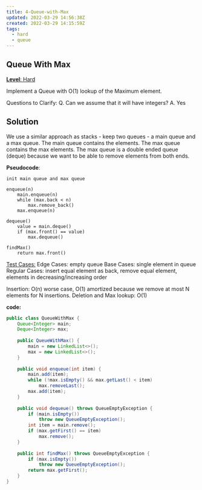 ```yaml
---
title: 4-Queue-with-Max
updated: 2022-03-29 14:56:38Z
created: 2022-03-29 14:15:59Z
tags:
  - hard
  - queue
---
```


## **Queue With Max**

<ins>**Level**: Hard</ins>

Implement a Queue with O(1) lookup of the Maximum element.

Questions to Clarify:
Q. Can we assume that it will have integers?
A. Yes

## Solution

We use a similar approach as stacks - keep two queues - a main queue and a max queue.
The main queue contains the elements. The max queue contains the max elements. The max queue is a double ended queue (deque) because we want to be able to remove elements from both ends.

**Pseudocode**:

```
init main queue and max queue

enqueue(n)
    main.enqueue(n)
    while (max.back < n)
        max.remove_back()
    max.enqueue(n)

dequeue()
    value = main.deque()
    if (max.front() == value)
        max.dequeue()

findMax()
    return max.front()
```

<ins>Test Cases:</ins>
Edge Cases: empty queue
Base Cases: single element in queue
Regular Cases: insert equal element as back, remove equal element,
elements in decreasing/increasing order

Insertion: O(n) worse case, O(1) amortized because we remove at most N elements for N insertions.
Deletion and Max lookup: O(1)

**code:**

```java
public class QueueWithMax {
    Queue<Integer> main;
    Deque<Integer> max;
    
    public QueueWithMax() {
        main = new LinkedList<>();
        max = new LinkedList<>();
    }
    
    public void enqueue(int item) {
        main.add(item);
        while (!max.isEmpty() && max.getLast() < item)
            max.removeLast();
        max.add(item);
    }
    
    public void dequeue() throws QueueEmptyException {
        if (main.isEmpty())
            throw new QueueEmptyException();
        int item = main.remove();
        if (max.getFirst() == item)
            max.remove();
    }
    
    public int findMax() throws QueueEmptyException {
        if (max.isEmpty())
            throw new QueueEmptyException();
        return max.getFirst();
    }
}
```